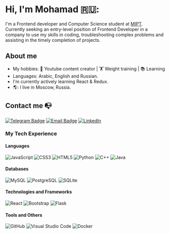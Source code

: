 # Hi, I'm Mohamad 🇷🇺:
I'm a Frontend developer and Computer Science student at [MIPT](https://mipt.ru).  
Currently seeking an entry-level position of Frontend Developer in a
company to use my skills in coding, troubleshooting complex problems and assisting in the timely completion of
projects.


## About me 
- My hobbies: 🎥 Youtube content creator | 🏋️ Weight training | 📚 Learning
- Languages: Arabic, English and Russian.
- I'm currently actively learning React & Redux.
- 🌎: I live in Moscow, Russia.

## Contact me :mailbox_with_no_mail:
[![Telegram Badge](https://img.shields.io/badge/@LordHomie-2CA5E0?style=for-the-badge&logo=telegram&logoColor=white)](https://t.me/lordhomie)
[![Email Badge](https://img.shields.io/badge/hamouda99@windowslive.com-0078D4?style=for-the-badge&logo=microsoft-outlook&logoColor=white)](mailto:hamouda99@windowslive.com)
[![LinkedIn](https://img.shields.io/badge/LinkedIn-0077B5?style=for-the-badge&logo=linkedin&logoColor=white)](linkedin.com/in/mohamad-abo-alnaser-63aa03233)

### My Tech Experience
#### Languages
![JavaScript](https://img.shields.io/badge/JavaScript-323330?style=for-the-badge&logo=javascript&logoColor=F7DF1E)
![CSS3](https://img.shields.io/badge/CSS3-1572B6?style=for-the-badge&logo=css3&logoColor=white)
![HTML5](https://img.shields.io/badge/HTML5-E34F26?style=for-the-badge&logo=html5&logoColor=white)
![Python](https://img.shields.io/badge/Python-FFD43B?style=for-the-badge&logo=python&logoColor=blue)
![C++](https://img.shields.io/badge/C%2B%2B-00599C?style=for-the-badge&logo=c%2B%2B&logoColor=white)
![Java](https://img.shields.io/badge/Java-ED8B00?style=for-the-badge&logo=java&logoColor=white)

#### Databases
![MySQL](https://img.shields.io/badge/MySQL-00000F?style=for-the-badge&logo=mysql&logoColor=white)
![PostgreSQL](https://img.shields.io/badge/PostgreSQL-316192?style=for-the-badge&logo=postgresql&logoColor=white)
![SQLite](https://img.shields.io/badge/SQLite-07405E?style=for-the-badge&logo=sqlite&logoColor=white)

#### Technologies and Frameworks
![React](https://img.shields.io/badge/React-20232A?style=for-the-badge&logo=react&logoColor=61DAFB)
![Bootstrap](https://img.shields.io/badge/Bootstrap-563D7C?style=for-the-badge&logo=bootstrap&logoColor=white)
![Flask](https://img.shields.io/badge/Flask-000000?style=for-the-badge&logo=flask&logoColor=white)

#### Tools and Others
![GitHub](https://img.shields.io/badge/GitHub-100000?style=for-the-badge&logo=github&logoColor=white)
![Visual Studio Code](https://img.shields.io/badge/Visual_Studio_Code-0078D4?style=for-the-badge&logo=visual%20studio%20code&logoColor=white)
![Docker](https://img.shields.io/badge/docker-%230db7ed.svg?style=for-the-badge&logo=docker&logoColor=white)

